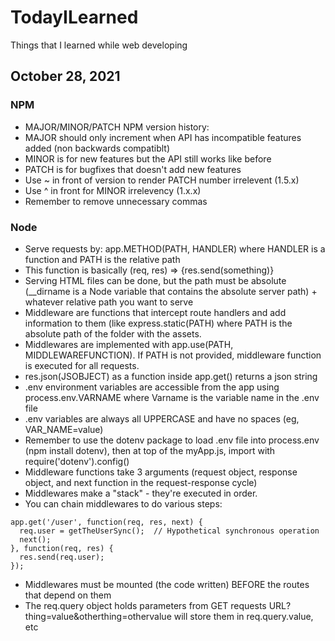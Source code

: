 # TodayILearned
Things that I learned while web developing

## October 28, 2021
### NPM
- MAJOR/MINOR/PATCH NPM version history:
- MAJOR should only increment when API has incompatible features added (non backwards compatiblt)
- MINOR is for new features but the API still works like before
- PATCH is for bugfixes that doesn't add new features
- Use ~ in front of version to render PATCH number irrelevent (1.5.x)
- Use ^ in front for MINOR irrelevency (1.x.x)
- Remember to remove unnecessary commas

### Node
- Serve requests by: app.METHOD(PATH, HANDLER) where HANDLER is a function and PATH is the relative path
- This function is basically (req, res) => {res.send(something)}
- Serving HTML files can be done, but the path must be absolute (__dirname is a Node variable that contains the absolute server path) + whatever relative path you want to serve
- Middleware are functions that intercept route handlers and add information to them (like express.static(PATH) where PATH is the absolute path of the folder with the assets.
- Middlewares are implemented with app.use(PATH, MIDDLEWAREFUNCTION). If PATH is not provided, middleware function is executed for all requests.
- res.json(JSOBJECT) as a function inside app.get() returns a json string
- .env environment variables are accessible from the app using process.env.VARNAME where Varname is the variable name in the .env file
- .env variables are always all UPPERCASE and have no spaces (eg, VAR_NAME=value)
- Remember to use the dotenv package to load .env file into process.env (npm install dotenv), then at top of the myApp.js, import with require('dotenv').config()
- Middleware functions take 3 arguments (request object, response object, and next function in the request-response cycle)
- Middlewares make a "stack" - they're executed in order.
- You can chain middlewares to do various steps:
```
app.get('/user', function(req, res, next) {
  req.user = getTheUserSync();  // Hypothetical synchronous operation
  next();
}, function(req, res) {
  res.send(req.user);
});
```
- Middlewares must be mounted (the code written) BEFORE the routes that depend on them
- The req.query object holds parameters from GET requests URL?thing=value&otherthing=othervalue will store them in req.query.value, etc
